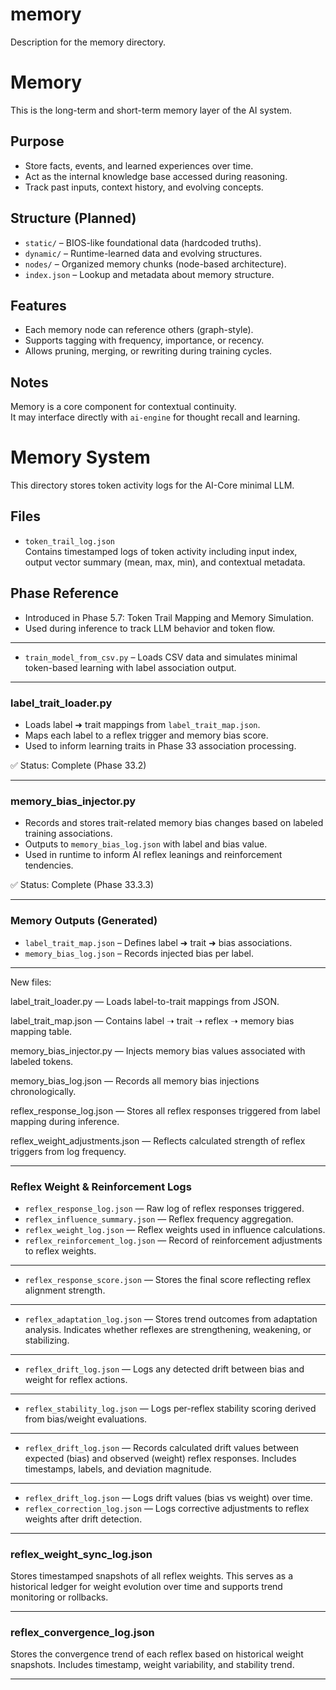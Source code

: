 # memory
Description for the memory directory.

# Memory

This is the long-term and short-term memory layer of the AI system.

## Purpose
- Store facts, events, and learned experiences over time.
- Act as the internal knowledge base accessed during reasoning.
- Track past inputs, context history, and evolving concepts.

## Structure (Planned)
- `static/` – BIOS-like foundational data (hardcoded truths).
- `dynamic/` – Runtime-learned data and evolving structures.
- `nodes/` – Organized memory chunks (node-based architecture).
- `index.json` – Lookup and metadata about memory structure.

## Features
- Each memory node can reference others (graph-style).
- Supports tagging with frequency, importance, or recency.
- Allows pruning, merging, or rewriting during training cycles.

## Notes
Memory is a core component for contextual continuity.  
It may interface directly with `ai-engine` for thought recall and learning.

# Memory System

This directory stores token activity logs for the AI-Core minimal LLM.

## Files

- `token_trail_log.json`  
  Contains timestamped logs of token activity including input index, output vector summary (mean, max, min), and contextual metadata.

## Phase Reference
- Introduced in Phase 5.7: Token Trail Mapping and Memory Simulation.
- Used during inference to track LLM behavior and token flow.

_____________________________________________________________

- `train_model_from_csv.py` – Loads CSV data and simulates minimal token-based learning with label association output.

_____________________________________________________________

### label_trait_loader.py

- Loads label ➜ trait mappings from `label_trait_map.json`.
- Maps each label to a reflex trigger and memory bias score.
- Used to inform learning traits in Phase 33 association processing.

✅ Status: Complete (Phase 33.2)

_______________________________________________________________

### memory_bias_injector.py

- Records and stores trait-related memory bias changes based on labeled training associations.
- Outputs to `memory_bias_log.json` with label and bias value.
- Used in runtime to inform AI reflex leanings and reinforcement tendencies.

✅ Status: Complete (Phase 33.3.3)

___________________________________________________________________

### Memory Outputs (Generated)

- `label_trait_map.json` – Defines label ➜ trait ➜ bias associations.
- `memory_bias_log.json` – Records injected bias per label.

____________________________________________________________________

New files:

label_trait_loader.py — Loads label-to-trait mappings from JSON.

label_trait_map.json — Contains label ➝ trait ➝ reflex ➝ memory bias mapping table.

memory_bias_injector.py — Injects memory bias values associated with labeled tokens.

memory_bias_log.json — Records all memory bias injections chronologically.

reflex_response_log.json — Stores all reflex responses triggered from label mapping during inference.

reflex_weight_adjustments.json — Reflects calculated strength of reflex triggers from log frequency.

_____________________________________________________________________________

### Reflex Weight & Reinforcement Logs

- `reflex_response_log.json` — Raw log of reflex responses triggered.
- `reflex_influence_summary.json` — Reflex frequency aggregation.
- `reflex_weight_log.json` — Reflex weights used in influence calculations.
- `reflex_reinforcement_log.json` — Record of reinforcement adjustments to reflex weights.

____________________________________________________________________________

- `reflex_response_score.json` — Stores the final score reflecting reflex alignment strength.

____________________________________________________________________________

- `reflex_adaptation_log.json` — Stores trend outcomes from adaptation analysis. Indicates whether reflexes are strengthening, weakening, or stabilizing.

___________________________________________________________________________

- `reflex_drift_log.json` — Logs any detected drift between bias and weight for reflex actions.

_____________________________________________________________________________

- `reflex_stability_log.json` — Logs per-reflex stability scoring derived from bias/weight evaluations.

_____________________________________________________________________________

- `reflex_drift_log.json` — Records calculated drift values between expected (bias) and observed (weight) reflex responses. Includes timestamps, labels, and deviation magnitude.

_____________________________________________________________________________

- `reflex_drift_log.json` — Logs drift values (bias vs weight) over time.
- `reflex_correction_log.json` — Logs corrective adjustments to reflex weights after drift detection.

______________________________________________________________________________

### reflex_weight_sync_log.json

Stores timestamped snapshots of all reflex weights. This serves as a historical ledger for weight evolution over time and supports trend monitoring or rollbacks.

_____________________________________________________________________________

### reflex_convergence_log.json
Stores the convergence trend of each reflex based on historical weight snapshots. Includes timestamp, weight variability, and stability trend.

________________________________________________________________________________
